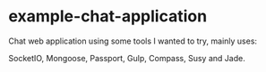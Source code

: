 example-chat-application
========================

Chat web application using some tools I wanted to try, mainly uses:

SocketIO, Mongoose, Passport, Gulp, Compass, Susy and Jade.
